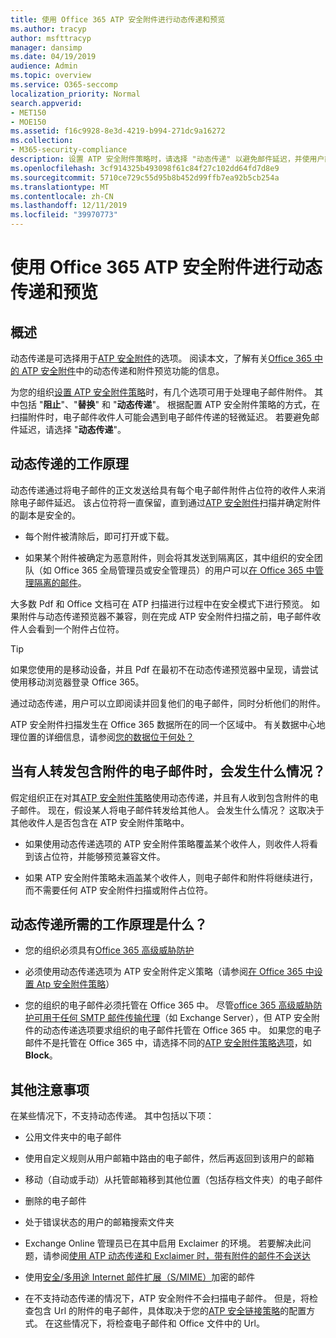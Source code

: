 ```yaml
---
title: 使用 Office 365 ATP 安全附件进行动态传递和预览
ms.author: tracyp
author: msfttracyp
manager: dansimp
ms.date: 04/19/2019
audience: Admin
ms.topic: overview
ms.service: O365-seccomp
localization_priority: Normal
search.appverid:
- MET150
- MOE150
ms.assetid: f16c9928-8e3d-4219-b994-271dc9a16272
ms.collection:
- M365-security-compliance
description: 设置 ATP 安全附件策略时，请选择 "动态传递" 以避免邮件延迟，并使用户能够预览正在扫描的附件。
ms.openlocfilehash: 3cf914325b493098f61c84f27c102dd64fd7d8e9
ms.sourcegitcommit: 5710ce729c55d95b8b452d99ffb7ea92b5cb254a
ms.translationtype: MT
ms.contentlocale: zh-CN
ms.lasthandoff: 12/11/2019
ms.locfileid: "39970773"
---
```

# <a name="dynamic-delivery-and-previewing-with-office-365-atp-safe-attachments"></a>使用 Office 365 ATP 安全附件进行动态传递和预览

## <a name="overview"></a>概述

动态传递是可选择用于[ATP 安全附件](atp-safe-attachments.md)的选项。 阅读本文，了解有关[Office 365 中的 ATP 安全附件](atp-safe-attachments.md)中的动态传递和附件预览功能的信息。

为您的组织[设置 ATP 安全附件策略](set-up-atp-safe-attachments-policies.md)时，有几个选项可用于处理电子邮件附件。 其中包括 "**阻止**"、"**替换**" 和 "**动态传递**"。 根据配置 ATP 安全附件策略的方式，在扫描附件时，电子邮件收件人可能会遇到电子邮件传递的轻微延迟。 若要避免邮件延迟，请选择 "**动态传递**"。
  
## <a name="how-dynamic-delivery-works"></a>动态传递的工作原理
  
动态传递通过将电子邮件的正文发送给具有每个电子邮件附件占位符的收件人来消除电子邮件延迟。 该占位符将一直保留，直到通过[ATP 安全附件](atp-safe-attachments.md)扫描并确定附件的副本是安全的。 

- 每个附件被清除后，即可打开或下载。 

- 如果某个附件被确定为恶意附件，则会将其发送到隔离区，其中组织的安全团队（如 Office 365 全局管理员或安全管理员）的用户可以[在 Office 365 中管理隔离的邮件](manage-quarantined-messages-and-files.md)。

大多数 Pdf 和 Office 文档可在 ATP 扫描进行过程中在安全模式下进行预览。 如果附件与动态传递预览器不兼容，则在完成 ATP 安全附件扫描之前，电子邮件收件人会看到一个附件占位符。

> [!TIP]
> 如果您使用的是移动设备，并且 Pdf 在最初不在动态传递预览器中呈现，请尝试使用移动浏览器登录 Office 365。

通过动态传递，用户可以立即阅读并回复他们的电子邮件，同时分析他们的附件。 

ATP 安全附件扫描发生在 Office 365 数据所在的同一个区域中。 有关数据中心地理位置的详细信息，请参阅[您的数据位于何处？](https://products.office.com/where-is-your-data-located?geo=All)
  
## <a name="what-happens-when-someone-forwards-an-email-that-contains-an-attachment"></a>当有人转发包含附件的电子邮件时，会发生什么情况？

假定组织正在对其[ATP 安全附件策略](set-up-atp-safe-attachments-policies.md)使用动态传递，并且有人收到包含附件的电子邮件。 现在，假设某人将电子邮件转发给其他人。 会发生什么情况？ 这取决于其他收件人是否包含在 ATP 安全附件策略中。
  
- 如果使用动态传递选项的 ATP 安全附件策略覆盖某个收件人，则收件人将看到该占位符，并能够预览兼容文件。
    
- 如果 ATP 安全附件策略未涵盖某个收件人，则电子邮件和附件将继续进行，而不需要任何 ATP 安全附件扫描或附件占位符。
    
## <a name="whats-required-for-dynamic-delivery-to-work"></a>动态传递所需的工作原理是什么？

- 您的组织必须具有[Office 365 高级威胁防护](office-365-atp.md)
    
- 必须使用动态传递选项为 ATP 安全附件定义策略（请参阅[在 Office 365 中设置 Atp 安全附件策略](set-up-atp-safe-attachments-policies.md)）
    
- 您的组织的电子邮件必须托管在 Office 365 中。 尽管[office 365 高级威胁防护可用于任何 SMTP 邮件传输代理](https://docs.microsoft.com/office365/servicedescriptions/office-365-advanced-threat-protection-service-description#requirements-for-office-365-advanced-threat-protection-atp)（如 Exchange Server），但 ATP 安全附件的动态传递选项要求组织的电子邮件托管在 Office 365 中。 如果您的电子邮件不是托管在 Office 365 中，请选择不同的[ATP 安全附件策略选项](set-up-atp-safe-attachments-policies.md#step-3-learn-about-atp-safe-attachments-policy-options)，如**Block**。
    
## <a name="additional-considerations"></a>其他注意事项

在某些情况下，不支持动态传递。 其中包括以下项：
  
- 公用文件夹中的电子邮件
    
- 使用自定义规则从用户邮箱中路由的电子邮件，然后再返回到该用户的邮箱
    
- 移动（自动或手动）从托管邮箱移到其他位置（包括存档文件夹）的电子邮件
    
- 删除的电子邮件
    
- 处于错误状态的用户的邮箱搜索文件夹
    
- Exchange Online 管理员已在其中启用 Exclaimer 的环境。 若要解决此问题，请参阅[使用 ATP 动态传递和 Exclaimer 时，带有附件的邮件不会送达](https://support.microsoft.com/help/4014438/messages-with-attachments-are-not-delivered-when-atp-dynamic-delivery)

- 使用[安全/多用途 Internet 邮件扩展（S/MIME）](s-mime-for-message-signing-and-encryption.md)加密的邮件

- 在不支持动态传递的情况下，ATP 安全附件不会扫描电子邮件。 但是，将检查包含 Url 的附件的电子邮件，具体取决于您的[ATP 安全链接策略](set-up-atp-safe-links-policies.md)的配置方式。 在这些情况下，将检查电子邮件和 Office 文件中的 Url。
